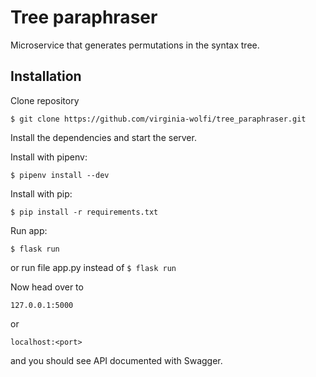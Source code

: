 # Tree paraphraser

Microservice that generates permutations in the syntax tree.

## Installation

Clone repository 

```
$ git clone https://github.com/virginia-wolfi/tree_paraphraser.git
```

Install the dependencies and start the server.

Install with pipenv:

```
$ pipenv install --dev
```

Install with pip:

```
$ pip install -r requirements.txt
```

Run app:
```
$ flask run
```

or run file app.py instead of 
```$ flask run```

Now head over to

```
127.0.0.1:5000
```

or 
```
localhost:<port>
```
and you should see API documented with Swagger.